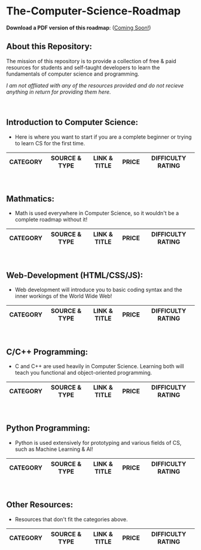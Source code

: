 # The-Computer-Science-Roadmap

**Download a PDF version of this roadmap**: ([Coming Soon!]())

## About this Repository:
The mission of this repository is to provide a collection of free & paid resources for students and self-taught developers to learn the fundamentals of computer science and programming.

*I am not affliated with any of the resources provided and do not recieve anything in return for providing them here.*

<br>

## Introduction to Computer Science:
- Here is where you want to start if you are a complete beginner or trying to learn CS for the first time.

| CATEGORY | SOURCE & TYPE | LINK & TITLE | PRICE | DIFFICULTY RATING |
| :--: | :--: | :--: | :--: | :--: |

<br>


## Mathmatics:
- Math is used everywhere in Computer Science, so it wouldn't be a complete roadmap without it!

| CATEGORY | SOURCE & TYPE | LINK & TITLE | PRICE | DIFFICULTY RATING |
| :--: | :--: | :--: | :--: | :--: |

<br>

## Web-Development (HTML/CSS/JS):
- Web development will introduce you to basic coding syntax and the inner workings of the World Wide Web!

| CATEGORY | SOURCE & TYPE | LINK & TITLE | PRICE | DIFFICULTY RATING |
| :--: | :--: | :--: | :--: | :--: |

<br>

## C/C++ Programming:
- C and C++ are used heavily in Computer Science. Learning both will teach you functional and object-oriented programming.

| CATEGORY | SOURCE & TYPE | LINK & TITLE | PRICE | DIFFICULTY RATING |
| :--: | :--: | :--: | :--: | :--: |

<br>

## Python Programming:
- Python is used extensively for prototyping and various fields of CS, such as Machine Learning & AI!

| CATEGORY | SOURCE & TYPE | LINK & TITLE | PRICE | DIFFICULTY RATING |
| :--: | :--: | :--: | :--: | :--: |

<br>

## Other Resources:
- Resources that don't fit the categories above.

| CATEGORY | SOURCE & TYPE | LINK & TITLE | PRICE | DIFFICULTY RATING |
| :--: | :--: | :--: | :--: | :--: |

<br>
